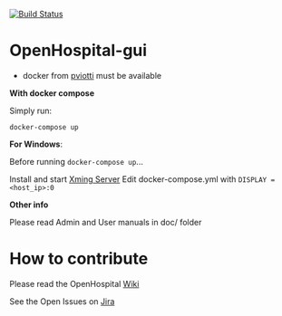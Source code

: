 [![Build Status](https://travis-ci.org/informatici/openhospital-gui.svg?branch=master)](https://travis-ci.org/informatici/openhospital-gui)
# OpenHospital-gui
* docker from [pviotti](https://hub.docker.com/r/pviotti/openhospital) must be available

**With docker compose**

Simply run:

    docker-compose up 

**For Windows**:

Before running `docker-compose up`...

Install and start [Xming Server](https://sourceforge.net/projects/xming/)
Edit docker-compose.yml with `DISPLAY = <host_ip>:0` 


**Other info**

Please read Admin and User manuals in doc/ folder

# How to contribute

Please read the OpenHospital [Wiki](https://openhospital.atlassian.net/wiki/display/OH/Contribution+Guidelines)

See the Open Issues on [Jira](https://openhospital.atlassian.net/issues/)
